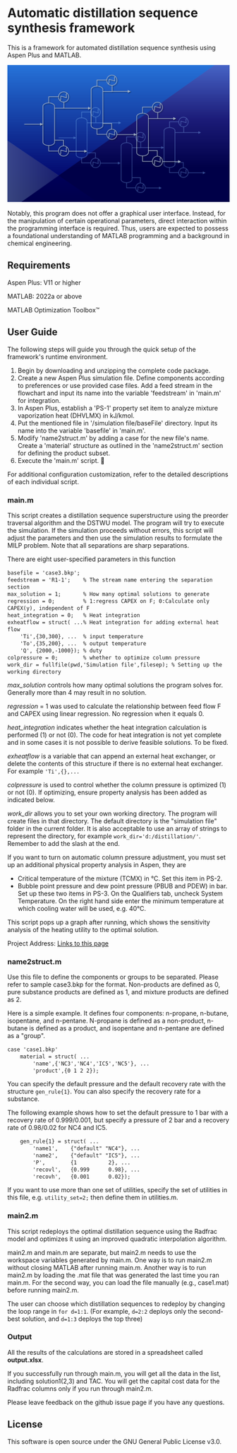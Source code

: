 # Automatic distillation sequence synthesis framework

This is a framework for automated distillation sequence synthesis using Aspen Plus and MATLAB.

<img src="https://github.com/abcdvvvv/Automatic-distillation-sequence-synthesis-framework/blob/master/images/github2.png" width="600">

Notably, this program does not offer a graphical user interface. Instead, for the manipulation of certain operational parameters, direct interaction within the programming interface is required. Thus, users are expected to possess a foundational understanding of MATLAB programming and a background in chemical engineering.

## Requirements

Aspen Plus: V11 or higher

MATLAB: 2022a or above

MATLAB Optimization Toolbox™

## User Guide

The following steps will guide you through the quick setup of the framework's runtime environment.

1. Begin by downloading and unzipping the complete code package.
2. Create a new Aspen Plus simulation file. Define components according to preferences or use provided case files. Add a feed stream in the flowchart and input its name into the variable 'feedstream' in 'main.m' for integration.
3. In Aspen Plus, establish a 'PS-1' property set item to analyze mixture vaporization heat (DHVLMX) in kJ/kmol.
4. Put the mentioned file in '/simulation file/baseFile' directory. Input its name into the variable 'basefile' in 'main.m'.
5. Modify 'name2struct.m' by adding a case for the new file's name. Create a 'material' structure as outlined in the 'name2struct.m' section for defining the product subset.
6. Execute the 'main.m' script. :tada:

For additional configuration customization, refer to the detailed descriptions of each individual script.

### main.m

This script creates a distillation sequence superstructure using the preorder traversal algorithm and the DSTWU model. The program will try to execute the simulation. If the simulation proceeds without errors, this script will adjust the parameters and then use the simulation results to formulate the MILP problem. Note that all separations are sharp separations.

There are eight user-specified parameters in this function
```
basefile = 'case3.bkp';
feedstream = 'R1-1';    % The stream name entering the separation section
max_solution = 1;       % How many optimal solutions to generate
regression = 0;         % 1:regress CAPEX on F; 0:Calculate only CAPEX(y), independent of F
heat_integration = 0;   % Heat integration
exheatflow = struct( ...% Heat integration for adding external heat flow
    'Ti',{30,300}, ...  % input temperature
    'To',{35,200}, ...  % output temperature
    'Q', {2000,-1000}); % duty
colpressure = 0;        % whether to optimize column pressure
work_dir = fullfile(pwd,'Simulation file',filesep); % Setting up the working directory
```
*max_solution* controls how many optimal solutions the program solves for. Generally more than 4 may result in no solution.

*regression* = 1 was used to calculate the relationship between feed flow F and CAPEX using linear regression. No regression when it equals 0.

*heat_integration* indicates whether the heat integration calculation is performed (1) or not (0). The code for heat integration is not yet complete and in some cases it is not possible to derive feasible solutions. To be fixed.

*exheatflow* is a variable that can append an external heat exchanger, or delete the contents of this structure if there is no external heat exchanger. For example `'Ti',{},...`

*colpressure* is used to control whether the column pressure is optimized (1) or not (0). If optimizing, ensure property analysis has been added as indicated below.

*work_dir* allows you to set your own working directory. The program will create files in that directory. The default directory is the "simulation file" folder in the current folder. It is also acceptable to use an array of strings to represent the directory, for example `work_dir='d:/distillation/'`. Remember to add the slash at the end.

If you want to turn on automatic column pressure adjustment, you must set up an additional physical property analysis in Aspen, they are

- Critical temperature of the mixture (TCMX) in °C. Set this item in PS-2.
- Bubble point pressure and dew point pressure (PBUB and PDEW) in bar. Set up these two items in PS-3. On the Qualifiers tab, uncheck System Temperature. On the right hand side enter the minimum temperature at which cooling water will be used, e.g. 40°C.

This script pops up a graph after running, which shows the sensitivity analysis of the heating utility to the optimal solution.

Project Address: [Links to this page](https://github.com/abcdvvvv/Automatic-distillation-sequence-synthesis-framework)

### name2struct.m

Use this file to define the components or groups to be separated. Please refer to sample case3.bkp for the format. Non-products are defined as 0, pure substance products are defined as 1, and mixture products are defined as 2.

Here is a simple example. It defines four components: n-propane, n-butane, isopentane, and n-pentane. N-propane is defined as a non-product, n-butane is defined as a product, and isopentane and n-pentane are defined as a "group".
```
case 'case1.bkp'
    material = struct( ...
        'name',{'NC3','NC4','IC5','NC5'}, ...
        'product',{0 1 2 2});
```
You can specify the default pressure and the default recovery rate with the structure `gen_rule{1}`. You can also specify the recovery rate for a substance.

The following example shows how to set the default pressure to 1 bar with a recovery rate of 0.999/0.001, but specify a pressure of 2 bar and a recovery rate of 0.98/0.02 for NC4 and IC5.
```
    gen_rule{1} = struct( ...
        'name1',    {"default" "NC4"}, ...
        'name2',    {"default" "IC5"}, ...
        'P',        {1          2}, ... 
        'recovl',   {0.999      0.98}, ...
        'recovh',   {0.001      0.02});
```
If you want to use more than one set of utilities, specify the set of utilities in this file, e.g. `utility_set=2;` then define them in utilities.m. 

### main2.m

This script redeploys the optimal distillation sequence using the Radfrac model and optimizes it using an improved quadratic interpolation algorithm.

main2.m and main.m are separate, but main2.m needs to use the workspace variables generated by main.m. One way is to run main2.m without closing MATLAB after running main.m. Another way is to run main2.m by loading the .mat file that was generated the last time you ran main.m. For the second way, you can load the file manually (e.g., case1.mat) before running main2.m.

The user can choose which distillation sequences to redeploy by changing the loop range in `for d=1:1`. (For example, `d=2:2` deploys only the second-best solution, and `d=1:3` deploys the top three)

### Output

All the results of the calculations are stored in a spreadsheet called **output.xlsx**.

If you successfully run through main.m, you will get all the data in the list, including solution1(2,3) and TAC. You will get the capital cost data for the Radfrac columns only if you run through main2.m.

Please leave feedback on the github issue page if you have any questions.

## License

This software is open source under the GNU General Public License v3.0.
